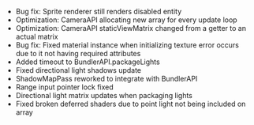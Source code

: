 - Bug fix: Sprite renderer still renders disabled entity
- Optimization: CameraAPI allocating new array for every update loop
- Optimization: CameraAPI staticViewMatrix changed from a getter to an actual matrix
- Bug fix: Fixed material instance when initializing texture error occurs due to it not having required attributes
- Added timeout to BundlerAPI.packageLights
- Fixed directional light shadows update
- ShadowMapPass reworked to integrate with BundlerAPI
- Range input pointer lock fixed
- Directional light matrix updates when packaging lights
- Fixed broken deferred shaders due to point light not being included on array
